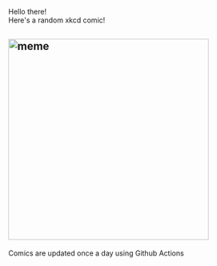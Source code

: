 Hello there! <br>Here's a random xkcd comic!<br>
## <img src="https://imgs.xkcd.com/comics/airfoil.png" alt="meme" width="400"/><br>
Comics are updated once a day using Github Actions